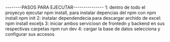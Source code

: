 --------PASOS PARA EJECUTAR---------------
1: dentro de todo el proyecyo ejecutar npm install, para instalar depencias del npm con 
  npm install
  npm init
2: instalar dependendecia para descargar archido de excel:
  npm install exceljs
3: iniciar ambos serviciosn de frontedn y backend en sus respectivas carpetas 
  npm run dev
4: cargar la base de datos selecciona y configurar sus accesos 

